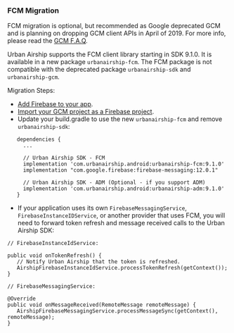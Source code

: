 ### FCM Migration

FCM migration is optional, but recommended as Google deprecated GCM and is planning on dropping
GCM client APIs in April of 2019. For more info, please read the [GCM F.A.Q](https://developers.google.com/cloud-messaging/faq).

Urban Airship supports the FCM client library starting in SDK 9.1.0. It is available in a new package
`urbanairship-fcm`. The FCM package is not compatible with the deprecated package `urbanairship-sdk`
and `urbanairship-gcm`.

Migration Steps:

- [Add Firebase to your app](https://firebase.google.com/docs/android/setup#add_firebase_to_your_app).
- [Import your GCM project as a Firebase project](https://developers.google.com/cloud-messaging/android/android-migrate-fcm#import-your-gcm-project-as-a-firebase-project).
- Update your build.gradle to use the new `urbanairship-fcm` and remove `urbanairship-sdk`:

```
   dependencies {
     ...

     // Urban Airship SDK - FCM
     implementation 'com.urbanairship.android:urbanairship-fcm:9.1.0'
     implementation "com.google.firebase:firebase-messaging:12.0.1"

     // Urban Airship SDK - ADM (Optional - if you support ADM)
     implementation 'com.urbanairship.android:urbanairship-adm:9.1.0'
   }
```


- If your application uses its own `FirebaseMessagingService`, `FirebaseInstanceIDService`, or another
provider that uses FCM, you will need to forward token refresh and message received calls to the
Urban Airship SDK:

```
// FirebaseInstanceIdService:

public void onTokenRefresh() {
   // Notify Urban Airship that the token is refreshed.
   AirshipFirebaseInstanceIdService.processTokenRefresh(getContext());
}
```

```
// FirebaseMessagingService:

@Override
public void onMessageReceived(RemoteMessage remoteMessage) {
   AirshipFirebaseMessagingService.processMessageSync(getContext(), remoteMessage);
}
```